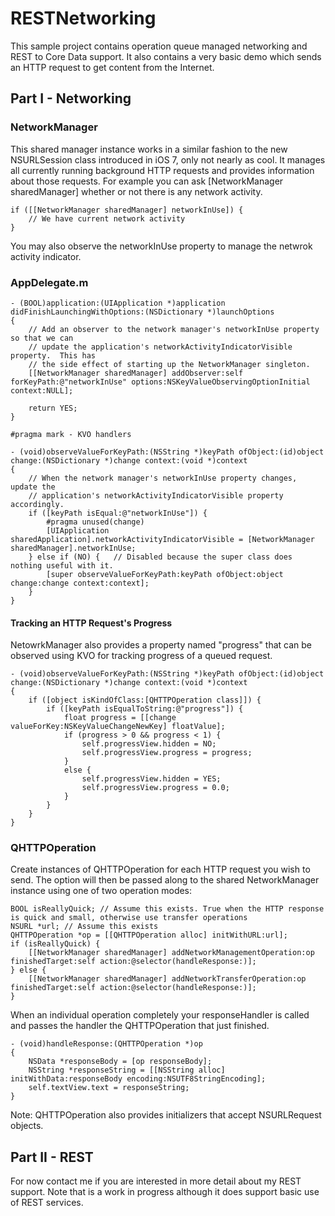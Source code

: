 RESTNetworking
==============

This sample project contains operation queue managed networking and REST to Core Data support. It also contains a very basic demo which sends an HTTP request to get content from the Internet.

Part I - Networking
-------------------

### NetworkManager

This shared manager instance works in a similar fashion to the new NSURLSession class introduced in iOS 7, only not nearly as cool. It manages all currently running background HTTP requests and provides information about those requests. For example you can ask [NetworkManager sharedManager] whether or not there is any network activity.

    if ([[NetworkManager sharedManager] networkInUse]) {
        // We have current network activity
    }

You may also observe the networkInUse property to manage the netwrok activity indicator.

### AppDelegate.m

    - (BOOL)application:(UIApplication *)application didFinishLaunchingWithOptions:(NSDictionary *)launchOptions
    {
        // Add an observer to the network manager's networkInUse property so that we can  
        // update the application's networkActivityIndicatorVisible property.  This has 
        // the side effect of starting up the NetworkManager singleton.
        [[NetworkManager sharedManager] addObserver:self forKeyPath:@"networkInUse" options:NSKeyValueObservingOptionInitial context:NULL];

        return YES;
    }

    #pragma mark - KVO handlers

    - (void)observeValueForKeyPath:(NSString *)keyPath ofObject:(id)object change:(NSDictionary *)change context:(void *)context
    {
        // When the network manager's networkInUse property changes, update the
        // application's networkActivityIndicatorVisible property accordingly.
        if ([keyPath isEqual:@"networkInUse"]) {
            #pragma unused(change)
            [UIApplication sharedApplication].networkActivityIndicatorVisible = [NetworkManager sharedManager].networkInUse;
        } else if (NO) {   // Disabled because the super class does nothing useful with it.
            [super observeValueForKeyPath:keyPath ofObject:object change:change context:context];
        }
    }

#### Tracking an HTTP Request's Progress

NetowrkManager also provides a property named "progress" that can be observed using KVO for tracking progress of a queued request.

    - (void)observeValueForKeyPath:(NSString *)keyPath ofObject:(id)object change:(NSDictionary *)change context:(void *)context
    {
        if ([object isKindOfClass:[QHTTPOperation class]]) {
            if ([keyPath isEqualToString:@"progress"]) {
                float progress = [[change valueForKey:NSKeyValueChangeNewKey] floatValue];
                if (progress > 0 && progress < 1) {
                    self.progressView.hidden = NO;
                    self.progressView.progress = progress;
                }
                else {
                    self.progressView.hidden = YES;
                    self.progressView.progress = 0.0;
                }
            }
        }
    }

### QHTTPOperation

Create instances of QHTTPOperation for each HTTP request you wish to send. The option will then be passed along to the shared NetworkManager instance using one of two operation modes:

    BOOL isReallyQuick; // Assume this exists. True when the HTTP response is quick and small, otherwise use transfer operations
    NSURL *url; // Assume this exists
    QHTTPOperation *op = [[QHTTPOperation alloc] initWithURL:url];
    if (isReallyQuick) {
        [[NetworkManager sharedManager] addNetworkManagementOperation:op finishedTarget:self action:@selector(handleResponse:)];
    } else {
        [[NetworkManager sharedManager] addNetworkTransferOperation:op finishedTarget:self action:@selector(handleResponse:)];
    }

When an individual operation completely your responseHandler is called and passes the handler the QHTTPOperation that just finished.

    - (void)handleResponse:(QHTTPOperation *)op
    {
        NSData *responseBody = [op responseBody];
        NSString *responseString = [[NSString alloc] initWithData:responseBody encoding:NSUTF8StringEncoding];
        self.textView.text = responseString;
    }

Note: QHTTPOperation also provides initializers that accept NSURLRequest objects.

Part II - REST
--------------

For now contact me if you are interested in more detail about my REST support. Note that is a work in progress although it does support basic use of REST services.